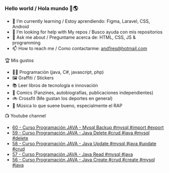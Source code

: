 ### Hello world / Hola mundo 👋🌎

<!--
**xaca/xaca** is a ✨ _special_ ✨ repository because its `README.md` (this file) appears on your GitHub profile.

Here are some ideas to get you started:
-->

- 🌱 I’m currently learning / Estoy aprendiendo: Figma, Laravel, CSS, Android
- 🤔 I’m looking for help with My repos / Busco ayuda con mis repositorios
- 💬 Ask me about / Preguntame acerca de: HTML, CSS, JS & programming 
- 📫 How to reach me / Como contactarme: and1res@hotmail.com

🏆 Mis gustos
- 👨‍💻 Programación (java, C#, javascript, php)
- 🖼️ Graffiti / Stickers
- 📚 Leer libros de tecnología e innovación
- 💢 Comics (Fanzines, autobiografías, publicaciones independientes)
- 🚲 Crossfit (Me gustan los deportes en general)
- 🎤 Música lo que suene bueno, especialmente el RAP
<!--
📝 Frases
- "I only smile in the dark, I only smile when it's complicated" Raybiez
- "De lo que ves créete la mitad de lo que no ves no te creas nada" Kase O
-->
📺 Youtube channel
<!-- BLOG-POST-LIST:START -->
- [60 - Curso Programación JAVA - Mysql Backup #mysql #import #export](https://www.youtube.com/watch?v=APZ9Jlj5scY)
- [59 - Curso Programación JAVA - Java Delete #crud #java #mysql #delete](https://www.youtube.com/watch?v=YagbprsHU18)
- [58 - Curso Programación JAVA - Java Update #mysql #java #update #crud](https://www.youtube.com/watch?v=5OQu1l_ph8k)
- [57 - Curso Programación JAVA - Java Read #mysql #java](https://www.youtube.com/watch?v=kAtCy6213dk)
- [56 - Curso Programación JAVA - Java Create #crud #create #mysql #java](https://www.youtube.com/watch?v=nGsw1EWkHDQ)
<!-- BLOG-POST-LIST:END -->
